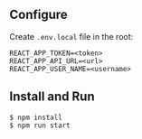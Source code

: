 ## Configure

Create `.env.local` file in the root:
```
REACT_APP_TOKEN=<token>
REACT_APP_API_URL=<url>
REACT_APP_USER_NAME=<username>
```

## Install and Run
```
$ npm install
$ npm run start
```